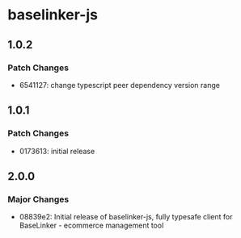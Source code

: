 # baselinker-js

## 1.0.2

### Patch Changes

- 6541127: change typescript peer dependency version range

## 1.0.1

### Patch Changes

- 0173613: initial release

## 2.0.0

### Major Changes

- 08839e2: Initial release of baselinker-js, fully typesafe client for BaseLinker - ecommerce management tool
